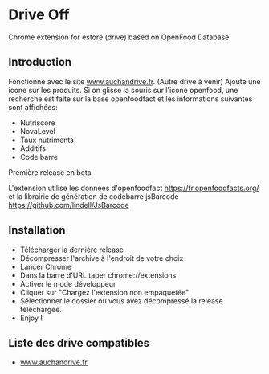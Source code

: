 # Drive Off
Chrome extension for estore (drive) based on OpenFood Database

## Introduction
Fonctionne avec le site www.auchandrive.fr. (Autre drive à venir)  Ajoute une icone sur les produits. Si on glisse la souris sur l'icone openfood, une recherche est faite sur la base openfoodfact et les informations suivantes sont affichées:
* Nutriscore
* NovaLevel
* Taux nutriments
* Additifs
* Code barre

Première release en beta

L'extension utilise les données d'openfoodfact https://fr.openfoodfacts.org/ et la librairie de génération de codebarre jsBarcode https://github.com/lindell/JsBarcode

## Installation
* Télécharger la dernière release
* Décompresser l'archive à l'endroit de votre choix
* Lancer Chrome
* Dans la barre d'URL taper chrome://extensions
* Activer le mode développeur
* Cliquer sur "Chargez l'extension non empaquetée"
* Sélectionner le dossier où vous avez décompressé la release téléchargée.
* Enjoy !

## Liste des drive compatibles
* www.auchandrive.fr

